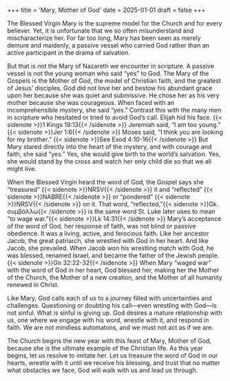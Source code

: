 +++
title = 'Mary, Mother of God'
date = 2025-01-01
draft = false
+++

The Blessed Virgin Mary is the supreme model for the Church and for every believer. Yet, it is unfortunate that we so often misunderstand and mischaracterize her. For far too long, Mary has been seen as merely demure and maidenly, a passive vessel who carried God rather than an active participant in the drama of salvation.

But that is not the Mary of Nazareth we encounter in scripture. A passive vessel is not the young woman who said “yes” to God. The Mary of the Gospels is the Mother of God, the model of Christian faith, and the greatest of Jesus’ disciples. God did not love her and bestow his abundant grace upon her because she was quiet and submissive. He chose her as his very mother because she was courageous. When faced with an incomprehensible mystery, she said “yes.” Contrast this with the many men in scripture who hesitated or tried to avoid God’s call. Elijah hid his face. {{< sidenote >}}1 Kings 19:13{{< /sidenote >}} Jeremiah said, “I am too young.” {{< sidenote >}}Jer 1:6{{< /sidenote >}} Moses said, “I think you are looking for my brother.” {{< sidenote >}}See Exod 4:10-16{{< /sidenote >}} But Mary stared directly into the heart of the mystery, and with courage and faith, she said “yes.” Yes, she would give birth to the world’s salvation. Yes, she would stand by the cross and watch her only child die so that we all might live.

When the Blessed Virgin heard the word of God, the Gospel says she “treasured" {{< sidenote >}}NRSV{{< /sidenote >}} it and “reflected” {{< sidenote >}}NABRE{{< /sidenote >}} or “pondered” {{< sidenote >}}NRSV{{< /sidenote >}} on it. That word, “reflected,”{{< sidenote >}}Gk. συμβάλλω{{< /sidenote >}} is the same word St. Luke later uses to mean “to wage war.”{{< sidenote >}}Lk 14:31{{< /sidenote >}} Mary’s acceptance of the word of God, her response of faith, was not blind or passive obedience. It was a living, active, and ferocious faith. Like her ancestor Jacob, the great patriarch, she wrestled with God in her heart. And like Jacob, she prevailed. When Jacob won his wrestling match with God, he was blessed, renamed Israel, and became the father of the Jewish people.{{< sidenote >}}Gn 32:22-32{{< /sidenote >}} When Mary “waged war” with the word of God in her heart, God blessed her, making her the Mother of the Church, the Mother of a new creation, and the Mother of all humanity renewed in Christ.

Like Mary, God calls each of us to a journey filled with uncertainties and challenges. Questioning or doubting his call—even wrestling with God—is not sinful. What is sinful is giving up. God desires a mature relationship with us, one where we engage with his word, wrestle with it, and respond in faith. We are not mindless automatons, and we must not act as if we are.

The Church begins the new year with this feast of Mary, Mother of God, because she is the ultimate example of the Christian life. As this year begins, let us resolve to imitate her. Let us treasure the word of God in our hearts, wrestle with it until we receive his blessing, and trust that no matter what obstacles we face, God will walk with us and lead us through.
